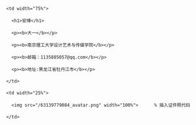 <table border="0">

  <tr>

    <td width="75%">

      <h1>安博</h1>

      <p><b>大一</b></p>

      <p><b>南京理工大学设计艺术与传媒学院</b></p>

      <p><b>邮箱：1135885057@qq.com</b></p>

      <p><b>地址:黑龙江省牡丹江市</b></p>

    </td>

    <td width="25%">

      <img src="/63139779084_avatar.png" width="100%">      % 插入证件照代码

    </td>

  </tr>

</table>


